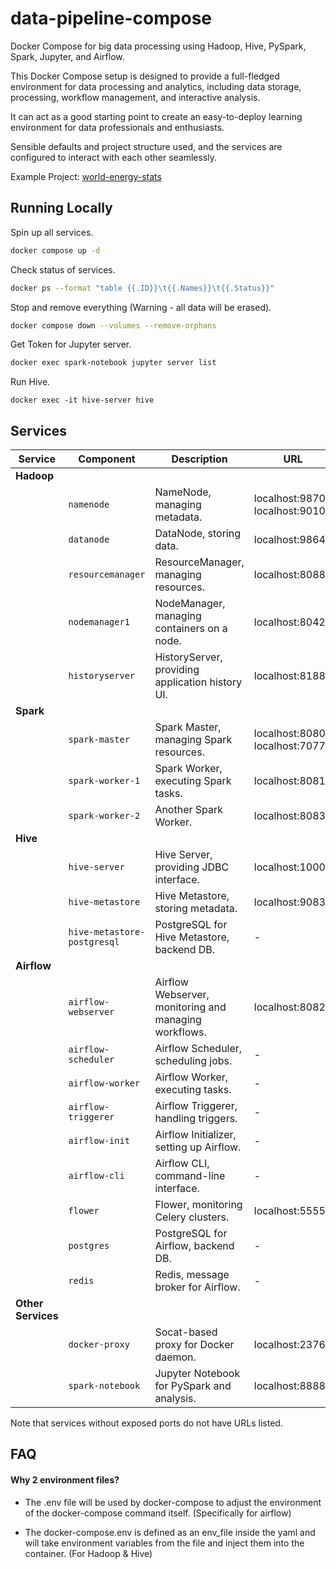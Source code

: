 # data-pipeline-compose
Docker Compose for big data processing using Hadoop, Hive, PySpark, Spark, Jupyter, and Airflow. 

This Docker Compose setup is designed to provide a full-fledged environment for data processing and analytics, including data storage, processing, workflow management, and interactive analysis.

It can act as a good starting point to create an easy-to-deploy learning environment for data professionals and enthusiasts. 

Sensible defaults and project structure used, and the services are configured to interact with each other seamlessly.

Example Project: [world-energy-stats](https://github.com/carteakey/world-energy-stats)

## Running Locally

Spin up all services.
```bash
docker compose up -d
```

Check status of services.
```bash
docker ps --format "table {{.ID}}\t{{.Names}}\t{{.Status}}"
```

Stop and remove everything (Warning - all data will be erased).
```bash
docker compose down --volumes --remove-orphans
```

Get Token for Jupyter server.
```bash
docker exec spark-notebook jupyter server list
```

Run Hive.
```
docker exec -it hive-server hive
```

## Services

| Service | Component | Description | URL |
|---------|-----------|-------------|-----|
| **Hadoop** | | | |
| | `namenode` | NameNode, managing metadata. | localhost:9870, localhost:9010 |
| | `datanode` | DataNode, storing data. | localhost:9864 |
| | `resourcemanager` | ResourceManager, managing resources. | localhost:8088 |
| | `nodemanager1` | NodeManager, managing containers on a node. | localhost:8042 |
| | `historyserver` | HistoryServer, providing application history UI. | localhost:8188 |
| **Spark** | | | |
| | `spark-master` | Spark Master, managing Spark resources. | localhost:8080, localhost:7077 |
| | `spark-worker-1` | Spark Worker, executing Spark tasks. | localhost:8081 |
| | `spark-worker-2` | Another Spark Worker. | localhost:8083 |
| **Hive** | | | |
| | `hive-server` | Hive Server, providing JDBC interface. | localhost:10000 |
| | `hive-metastore` | Hive Metastore, storing metadata. | localhost:9083 |
| | `hive-metastore-postgresql` | PostgreSQL for Hive Metastore, backend DB. | - |
| **Airflow** | | | |
| | `airflow-webserver` | Airflow Webserver, monitoring and managing workflows. | localhost:8082 |
| | `airflow-scheduler` | Airflow Scheduler, scheduling jobs. | - |
| | `airflow-worker` | Airflow Worker, executing tasks. | - |
| | `airflow-triggerer` | Airflow Triggerer, handling triggers. | - |
| | `airflow-init` | Airflow Initializer, setting up Airflow. | - |
| | `airflow-cli` | Airflow CLI, command-line interface. | - |
| | `flower` | Flower, monitoring Celery clusters. | localhost:5555 |
| | `postgres` | PostgreSQL for Airflow, backend DB. | - |
| | `redis` | Redis, message broker for Airflow. | - |
| **Other Services** | | | |
| | `docker-proxy` | Socat-based proxy for Docker daemon. | localhost:2376 |
| | `spark-notebook` | Jupyter Notebook for PySpark and analysis. | localhost:8888 |

Note that services without exposed ports do not have URLs listed.


## FAQ

#### Why 2 environment files?
- The .env file will be used by docker-compose to adjust the environment of the docker-compose command itself. (Specifically for airflow)

- The docker-compose.env is defined as an env_file inside the yaml and will take environment variables from the file and inject them into the container. (For Hadoop & Hive)

